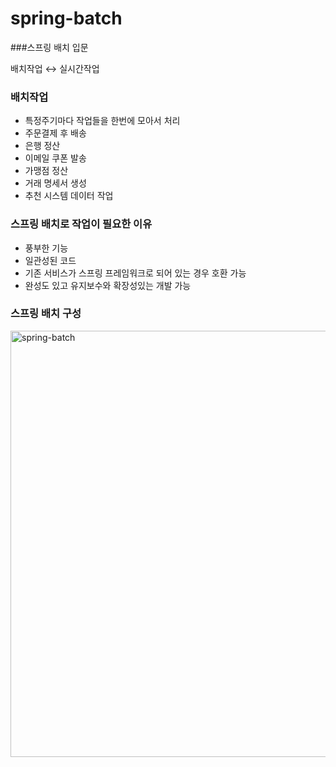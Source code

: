 # spring-batch
###스프링 배치 입문

배치작업 ↔ 실시간작업

### 배치작업 
- 특정주기마다 작업들을 한번에 모아서 처리
- 주문결제 후 배송
- 은행 정산
- 이메일 쿠폰 발송
- 가맹점 정산
- 거래 명세서 생성
- 추천 시스템 데이터 작업

### 스프링 배치로 작업이 필요한 이유
- 풍부한 기능
- 일관성된 코드
- 기존 서비스가 스프링 프레임워크로 되어 있는 경우 호환 가능
- 완성도 있고 유지보수와 확장성있는 개발 가능

### 스프링 배치 구성
<img width="682" alt="spring-batch" src="https://user-images.githubusercontent.com/54053001/225318066-69a0922c-7891-4f28-baac-b7a6eae8095f.png">
